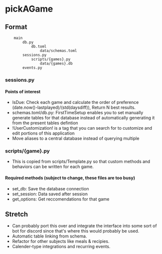 # pickAGame

## Format
```
    main
        db.py
            db.toml
                data/schemas.toml
        sessions.py
            scripts/{games}.py
                data/{games}.db
        events.py
```
### sessions.py

#### Points of interest
 - IsDue: Check each game and calculate the order of preference (date.now()-lastplayed)/(std(daysdiff)), Return N best results.
 - schemas.toml/db.py: FirstTimeSetup enables you to set manually generate tables for that database instead of automatically generating it from the present tables defintion
 - !UserCustomization! is a tag that you can search for to customize and edit portions of this application
 - Move aliases to a central database instead of querying multiple


### scripts/{game}.py
 - This is copied from scripts/Template.py so that custom methods and behaviors can be written for each game.

#### Required methods (subject to change, these files are too busy)
 - set_db: Save the database connection
 - set_session: Data saved after session
 - get_options: Get reccomendations for that game


## Stretch
 - Can probably port this over and integrate the interface into some sort of bot for discord since that's where this would probably be used.
 - Automatic table linking from schema.
 - Refactor for other subjects like meals & recipies.
 - Calender-type integrations and recurring events.
